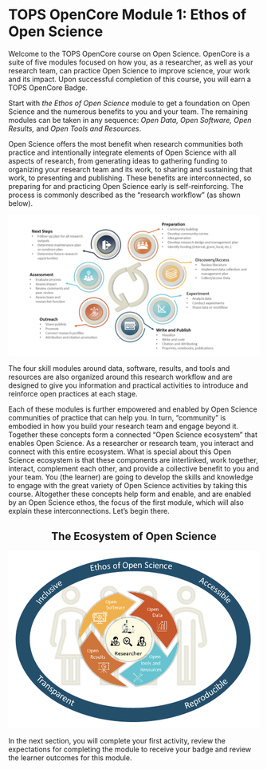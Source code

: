 # TOPS OpenCore Module 1: Ethos of Open Science

Welcome to the TOPS OpenCore course on Open Science. OpenCore is a suite of five modules focused on how you, as a researcher, as well as your research team, can practice Open Science to improve science, your work and its impact. Upon successful completion of this course, you will earn a TOPS OpenCore Badge. 

Start with _the Ethos of Open Science_ module to get a foundation on Open Science and the numerous benefits to you and your team. The remaining modules can be taken in any sequence: _Open Data, Open Software, Open Results,_ and _Open Tools and Resources_.

Open Science offers the most benefit when research communities both practice and intentionally integrate elements of Open Science with all aspects of research, from generating ideas to gathering funding to organizing your research team and its work, to sharing and sustaining that work, to presenting and publishing. These benefits are interconnected, so preparing for and practicing Open Science early is self-reinforcing.  The process is commonly described as the “research workflow” (as shown below).

![researcher workflow](../assets/EthosOS_Fig1_RWF.png)


The  four skill modules around data, software, results, and tools and resources are also organized around this research workflow and are designed to give you information and practical activities to introduce and reinforce open practices at each stage.

Each of these modules is further empowered and enabled by Open Science communities of practice that can help you. In turn, “community” is embodied in how you build your research team and engage beyond it. Together these concepts form a connected “Open Science ecosystem” that enables Open Science.  As a researcher or research team, you interact and connect with this entire ecosystem.  What is special about this Open Science ecosystem is that these components are interlinked, work together, interact, complement each other, and provide a collective benefit to you and your team.  You (the learner) are going to develop the skills and knowledge to engage with the great variety of Open Science activities by taking this course. Altogether these concepts help form and enable, and are enabled by an Open Science ethos, the focus of the first module, which will also explain these interconnections.  Let’s begin there.

<h2 style= "text-align: center;"> The Ecosystem of Open Science</h2>

![ecosystem](../assets/EthosOS_Fig2_Ecosystem.png)

In the next section, you will complete your first activity, review the expectations for completing the module to receive your badge and review the learner outcomes for this module.
```{tableofcontents}
```
